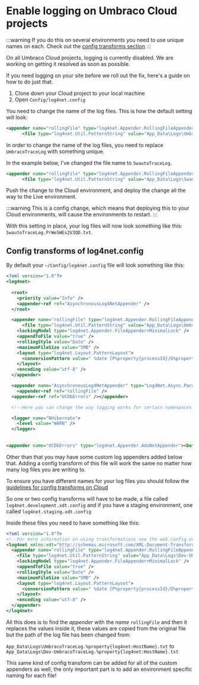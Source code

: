 # Enable logging on Umbraco Cloud projects

:::warning
If you do this on several environments you need to use unique names on each. Check out the [config transforms section](../../Set-Up/Config-Transforms)
:::

On all Umbraco Cloud projects, logging is currently disabled. We are working on getting it resolved as soon as possible.

If you need logging on your site before we roll out the fix, here's a guide on how to do just that.

1. Clone down your Cloud project to your local machine
2. Open `Config/log4net.config`

You need to change the name of the log files. This is how the default setting will look:

```xml
<appender name="rollingFile" type="log4net.Appender.RollingFileAppender">
	  <file type="log4net.Util.PatternString" value="App_Data\Logs\UmbracoTraceLog.%property{log4net:HostName}.txt" />
```

In order to change the name of the log files, you need to replace `UmbracoTraceLog` with something unique.

In the example below, I've changed the file name to `SwautoTraceLog`.

```xml
<appender name="rollingFile" type="log4net.Appender.RollingFileAppender">
	  <file type="log4net.Util.PatternString" value="App_Data\Logs\SwautoTraceLog.%property{log4net:HostName}.txt" />
```

Push the change to the Cloud environment, and deploy the change all the way to the Live environment.

:::warning
This is a config change, which means that deploying this to your Cloud environments, will cause the environments to restart.
:::

With this setting in place, your log files will now look something like this: `SwautoTraceLog.PrWeSWEs2V3QD.txt`.


## Config transforms of log4net.config

By default your `~/Config/log4net.config` file will look something like this:

```xml
<?xml version="1.0"?>
<log4net>
  
  <root>
    <priority value="Info" />
    <appender-ref ref="AsynchronousLog4NetAppender" />
  </root>

  <appender name="rollingFile" type="log4net.Appender.RollingFileAppender">
	  <file type="log4net.Util.PatternString" value="App_Data\Logs\UmbracoTraceLog.%property{log4net:HostName}.txt" />
    <lockingModel type="log4net.Appender.FileAppender+MinimalLock" />
    <appendToFile value="true" />
    <rollingStyle value="Date" />
    <maximumFileSize value="5MB" />
    <layout type="log4net.Layout.PatternLayout">
      <conversionPattern value=" %date [P%property{processId}/D%property{appDomainId}/T%thread] %-5level %logger - %message%newline" />
    </layout>
    <encoding value="utf-8" />
  </appender>

  <appender name="AsynchronousLog4NetAppender" type="Log4Net.Async.ParallelForwardingAppender,Log4Net.Async">
    <appender-ref ref="rollingFile" />
  <appender-ref ref="UCDbErrors" /></appender>

  <!--Here you can change the way logging works for certain namespaces  -->

  <logger name="NHibernate">
    <level value="WARN" />
  </logger>
  
  
<appender name="UCDbErrors" type="log4net.Appender.AdoNetAppender"><bufferSize value="25" /><filter type="log4net.Filter.LoggerMatchFilter"><loggerToMatch value="Umbraco.Web.Scheduling.ScheduledPublishing" /><acceptOnMatch value="false" /></filter><filter type="log4net.Filter.LevelRangeFilter"><levelMin value="ERROR" /><levelMax value="FATAL" /></filter><connectionStringName value="umbracoDbDSN" /><connectionType value="System.Data.SqlClient.SqlConnection, System.Data, Version=1.0.3300.0, Culture=neutral, PublicKeyToken=b77a5c561934e089" /><commandText value="INSERT INTO UCErrorLog ([Date],[Thread],[Level],[Logger],[Message],[Exception]) VALUES (@log_date, @thread, @log_level, @logger, @message, @exception)" /><parameter><parameterName value="@log_date" /><dbType value="DateTime" /><layout type="log4net.Layout.RawTimeStampLayout" /></parameter><parameter><parameterName value="@thread" /><dbType value="String" /><size value="255" /><layout type="log4net.Layout.PatternLayout"><conversionPattern value="%thread" /></layout></parameter><parameter><parameterName value="@log_level" /><dbType value="String" /><size value="50" /><layout type="log4net.Layout.PatternLayout"><conversionPattern value="%level" /></layout></parameter><parameter><parameterName value="@logger" /><dbType value="String" /><size value="255" /><layout type="log4net.Layout.PatternLayout"><conversionPattern value="%logger" /></layout></parameter><parameter><parameterName value="@message" /><dbType value="String" /><size value="4000" /><layout type="log4net.Layout.PatternLayout"><conversionPattern value="%message" /></layout></parameter><parameter><parameterName value="@exception" /><dbType value="String" /><size value="-1" /><layout type="log4net.Layout.ExceptionLayout" /></parameter></appender></log4net>
```

Other than that you may have some custom log appenders added below that. Adding a config transform of this file will work the same no matter how many log files you are writing to.

To ensure you have different names for your log files you should follow the [guidelines for config transforms on Cloud](../../Set-Up/Config-Transforms)

So one or two config transforms will have to be made, a file called `log4net.development.xdt.config` and if you have a staging environment, one called `log4net.staging.xdt.config`

Inside these files you need to have something like this:

```xml
<?xml version="1.0"?>
<!--For more information on using transformations see the web.config examples at http://go.microsoft.com/fwlink/?LinkId=214134. -->
<log4net xmlns:xdt="http://schemas.microsoft.com/XML-Document-Transform">
  <appender name="rollingFile" type="log4net.Appender.RollingFileAppender" xdt:Locator="Match(name)" xdt:Transform="Replace">
    <file type="log4net.Util.PatternString" value="App_Data\Logs\Dev-UmbracoTraceLog.%property{log4net:HostName}.txt" />
    <lockingModel type="log4net.Appender.FileAppender+MinimalLock" />
    <appendToFile value="true" />
    <rollingStyle value="Date" />
    <maximumFileSize value="5MB" />
    <layout type="log4net.Layout.PatternLayout">
      <conversionPattern value=" %date [P%property{processId}/D%property{appDomainId}/T%thread] %-5level %logger - %message%newline" />
    </layout>
    <encoding value="utf-8" />
  </appender>
</log4net>
```

All this does is to find the *appender* with the *name* `rollingFile` and then it replaces the values inside it, these values are copied from the original file but the path of the log file has been changed from:

`App_Data\Logs\UmbracoTraceLog.%property{log4net:HostName}.txt` to
`App_Data\Logs\Dev-UmbracoTraceLog.%property{log4net:HostName}.txt`

This same kind of config transform can be added for all of the custom appenders as well, the only important part is to add an environment specific naming for each file!

